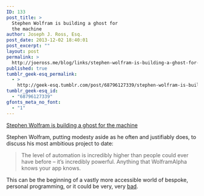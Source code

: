 ```yaml
---
ID: 133
post_title: >
  Stephen Wolfram is building a ghost for
  the machine
author: Joseph J. Ross, Esq.
post_date: 2013-12-02 18:40:01
post_excerpt: ""
layout: post
permalink: >
  http://joeross.me/blog/links/stephen-wolfram-is-building-a-ghost-for-the/
published: true
tumblr_geek-esq_permalink:
  - >
    http://geek-esq.tumblr.com/post/68796127339/stephen-wolfram-is-building-a-ghost-for-the
tumblr_geek-esq_id:
  - "68796127339"
gfonts_meta_no_font:
  - "1"
---
```

<a href='http://venturebeat.com/2013/11/29/sentient-code-an-inside-look-at-stephen-wolframs-utterly-new-insanely-ambitious-computational-paradigm/'>Stephen Wolfram is building a ghost for the machine</a><div class="link_description"><p>Stephen Wolfram, putting modesty aside as he often and justifiably does, to discuss his most ambitious project to date:</p>

<blockquote>
<p>The level of automation is incredibly higher than people could ever have before – it’s incredibly powerful. Anything that WolframAlpha knows your app knows.</p>
</blockquote>

<p>This can be the beginning of a vastly more accessible world of bespoke, personal programming, or it could be very, very <a href="http://en.wikipedia.org/wiki/Skynet_%28Terminator%29" target="_blank">bad</a>.</p></div>